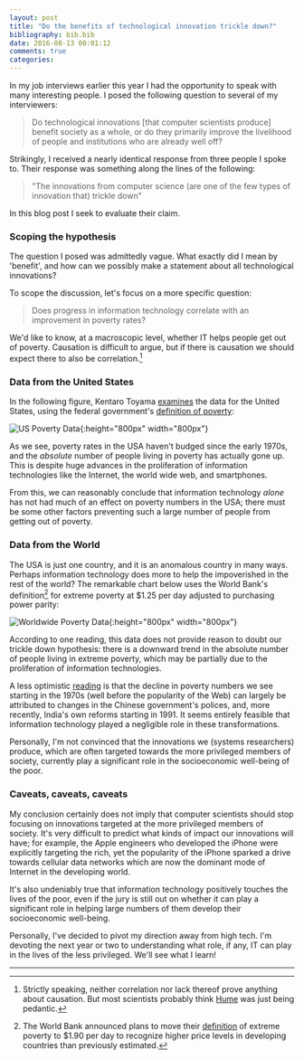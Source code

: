 ```yaml
---
layout: post
title: "Do the benefits of technological innovation trickle down?"
bibliography: bib.bib
date: 2016-08-13 00:01:12
comments: true
categories:
---
```


In my job interviews earlier this year I had the opportunity to speak with many interesting people.
I posed the following question to several of my interviewers:

> Do technological innovations [that computer scientists produce] benefit society as
a whole, or do they primarily improve the livelihood of people and institutions who are already well off?

Strikingly, I received a nearly identical response from three people I spoke to. Their response was
something along the lines of the following:

>  "The innovations from computer science (are one of the few types of innovation that)
    trickle down"

In this blog post I seek to evaluate their claim.

### Scoping the hypothesis

The question I posed was admittedly vague. What exactly did I mean by
'benefit', and how can we possibly make a statement about
all technological innovations?

To scope the discussion, let's focus on a more specific question:

>  Does progress in information technology correlate with an improvement in poverty rates?

We'd like to know, at a macroscopic level, whether IT helps people get out of poverty. Causation
is difficult to argue, but if there is causation we should expect there to
also be correlation.[^1]

### Data from the United States

In the following figure, Kentaro Toyama
[examines](https://www.youtube.com/watch?v=cxutDM2r534) the
data for the United States, using the federal
government's [definition of
poverty](https://en.wikipedia.org/wiki/Poverty_in_the_United_States):

![US Poverty Data](http://eecs.berkeley.edu/~rcs/research/kentaro_data.png){:height="800px" width="800px"}

As we see, poverty rates in the USA haven't budged since the early 1970s, and
the *absolute* number of people living in poverty has actually gone up. This
is despite huge advances in the proliferation of information technologies like
the Internet, the world wide web, and smartphones.

From this, we can reasonably conclude that information technology *alone* has not had much
of an effect on poverty numbers in the USA; there must be some other factors
preventing such a large number of people from getting out of poverty.

### Data from the World

The USA is just one country, and it is an anomalous country in many ways. Perhaps
information technology does more to help the impoverished in the rest of the world?
The remarkable chart below uses the World Bank's definition[^2]
for extreme poverty at $1.25 per day adjusted to purchasing power parity:

![Worldwide Poverty Data](http://eecs.berkeley.edu/~rcs/research/poverty_global.jpg){:height="800px" width="800px"}

According to one reading, this data does not provide reason to doubt our
trickle down hypothesis:
there is a downward trend in the absolute number of people living in
extreme poverty, which may be partially due to the proliferation of information
technologies.

A less optimistic
[reading](http://www.humanosphere.org/basics/2015/09/global-poverty-falling-not-fast-may-think/) is that the decline in poverty
numbers we see starting in the 1970s (well before the popularity of the Web) can largely be attributed to
changes in the Chinese government's polices, and, more recently, India's own reforms starting in 1991. It seems entirely feasible that
information technology played a negligible role in these transformations.

Personally, I'm not convinced that the innovations we (systems researchers) produce, which are often
targeted towards the more privileged members of society, currently play a significant role in
the socioeconomic well-being of the poor.

### Caveats, caveats, caveats

My conclusion certainly does not imply that computer scientists should stop
focusing on innovations targeted at the more privileged members of society.
It's very difficult to predict what kinds of impact our innovations will have; for example,
the Apple engineers who developed the iPhone were explicitly targeting the
rich, yet the popularity of the iPhone sparked a drive towards cellular data
networks which are now the dominant mode of Internet in the developing world.

It's also undeniably true that information technology positively touches the lives of the poor,
even if the jury is still out on whether it can play a significant role in helping large numbers of them develop their
socioeconomic well-being.

Personally, I've decided to pivot my direction away from high tech. I'm
devoting the next year or two to understanding what role, if any, IT can play in the lives of the less privileged. We'll
see what I learn!

---

[^1]: Strictly speaking, neither correlation nor lack thereof prove anything about causation. But most scientists probably think [Hume](https://en.wikipedia.org/wiki/Problem_of_induction) was just being pedantic.

[^2]: The World Bank announced plans to move their [definition](https://en.wikipedia.org/wiki/Extreme_poverty#cite_note-7) of extreme poverty to $1.90 per day to recognize higher price levels in developing countries than previously estimated.
